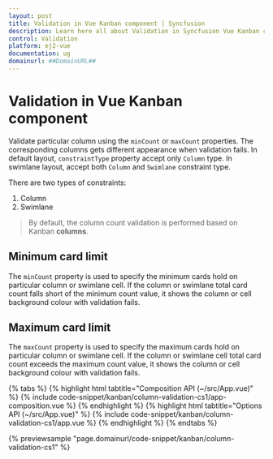 ```yaml
---
layout: post
title: Validation in Vue Kanban component | Syncfusion
description: Learn here all about Validation in Syncfusion Vue Kanban component of Syncfusion Essential JS 2 and more.
control: Validation 
platform: ej2-vue
documentation: ug
domainurl: ##DomainURL##
---
```


# Validation in Vue Kanban component

Validate particular column using the `minCount` or `maxCount` properties. The corresponding columns gets different appearance when validation fails. In default layout, `constraintType` property accept only `Column` type. In swimlane layout, accept both `Column` and `Swimlane` constraint type.

There are two types of constraints:
1. Column
2. Swimlane

> By default, the column count validation is performed based on Kanban **columns**.

## Minimum card limit

The `minCount` property is used to specify the minimum cards hold on particular column or swimlane cell. If the column or swimlane total card count falls short of the minimum count value, it shows the column or cell background colour with validation fails.

## Maximum card limit

The `maxCount` property is used to specify the maximum cards hold on particular column or swimlane cell. If the column or swimlane cell total card count exceeds the maximum count value, it shows the column or cell background colour with validation fails.

{% tabs %}
{% highlight html tabtitle="Composition API (~/src/App.vue)" %}
{% include code-snippet/kanban/column-validation-cs1/app-composition.vue %}
{% endhighlight %}
{% highlight html tabtitle="Options API (~/src/App.vue)" %}
{% include code-snippet/kanban/column-validation-cs1/app.vue %}
{% endhighlight %}
{% endtabs %}
        
{% previewsample "page.domainurl/code-snippet/kanban/column-validation-cs1" %}